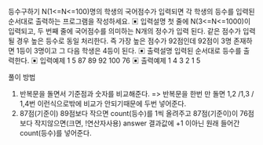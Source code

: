 등수구하기
N(1<=N<=100)명의 학생의 국어점수가 입력되면 각 학생의 등수를 입력된 순서대로 출력하는 프로그램을 작성하세요.
▣ 입력설명
첫 줄에 N(3<=N<=1000)이 입력되고, 두 번째 줄에 국어점수를 의미하는 N개의 정수가 입력
된다. 같은 점수가 입력될 경우 높은 등수로 동일 처리한다. 즉 가장 높은 점수가 92점인데
92점이 3명 존재하면 1등이 3명이고 그 다음 학생은 4등이 된다.
▣ 출력설명
입력된 순서대로 등수를 출력한다.
▣ 입력예제 1
5
87 89 92 100 76
▣ 출력예제 1
4 3 2 1 5

풀이 방법

1. 반복문을 돌면서 기준점과 숫자를 비교해준다.
   => 반복문을 한번 만 돌면 1,2 /1,3 / 1,4번 이런식으로밖에 비교가 안되기때문에 두번 넣어준다.
2. 87점(기준이) 89점보다 작으면 count(등수)를 1씩 올려주고
   87점(기준이)이 76점 보다 작지않으면(크면, !연산자사용) answer 결과값에
   +1 이아닌 원래 들어간 count(등수)를 넣어준다.
